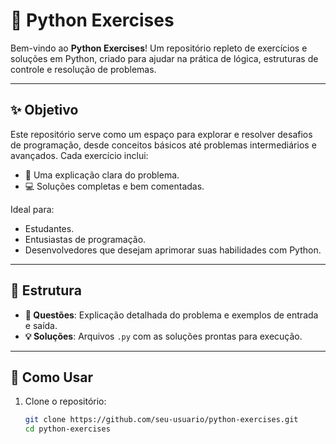 # 🐍 Python Exercises

Bem-vindo ao **Python Exercises**! Um repositório repleto de exercícios e soluções em Python, criado para ajudar na prática de lógica, estruturas de controle e resolução de problemas.

---

## ✨ **Objetivo**
Este repositório serve como um espaço para explorar e resolver desafios de programação, desde conceitos básicos até problemas intermediários e avançados. Cada exercício inclui:
- 📝 Uma explicação clara do problema.
- 💻 Soluções completas e bem comentadas.

Ideal para:
- Estudantes.
- Entusiastas de programação.
- Desenvolvedores que desejam aprimorar suas habilidades com Python.

---

## 📂 **Estrutura**
- **📄 Questões**: Explicação detalhada do problema e exemplos de entrada e saída.
- **💡 Soluções**: Arquivos `.py` com as soluções prontas para execução.

---

## 🚀 **Como Usar**
1. Clone o repositório:
   ```bash
   git clone https://github.com/seu-usuario/python-exercises.git
   cd python-exercises
